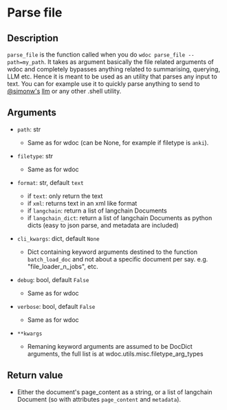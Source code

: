 # Parse file

## Description

`parse_file` is the function called when you do `wdoc parse_file --path=my_path`.
It takes as argument basically the file related arguments of wdoc and completely
bypasses anything related to summarising, querying, LLM etc. Hence it is meant
to be used as an utility that parses any input to text. You can for example
use it to quickly parse anything to send to [@simonw's](https://github.com/simonw/) [llm](https://github.com/simonw/llm) or any other .shell utility.

## Arguments

- `path`: str
    - Same as for wdoc (can be None, for example if filetype is `anki`).

- `filetype`: str
    - Same as for wdoc

- `format`: str, default `text`
    - if `text`: only return the text
    - if `xml`: returns text in an xml like format
    - if `langchain`: return a list of langchain Documents
    - if `langchain_dict`: return a list of langchain Documents as
        python dicts (easy to json parse, and metadata are included)

- `cli_kwargs`: dict, default `None`
    - Dict containing keyword arguments destined to the function
    `batch_load_doc` and not about a specific document per say.
    e.g. "file_loader_n_jobs", etc.

- `debug`: bool, default `False`
    - Same as for wdoc

- `verbose`: bool, default `False`
    - Same as for wdoc

- `**kwargs`
    - Remaning keyword arguments are assumed to be DocDict arguments,
    the full list is at wdoc.utils.misc.filetype_arg_types

## Return value
- Either the document's page_content as a string, or a list of
langchain Document (so with attributes `page_content` and `metadata`).
